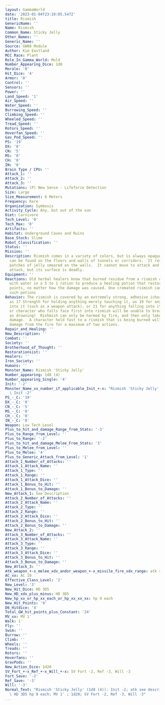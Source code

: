 ```yaml
---
layout: GammaWorld
date: '2023-01-04T23:10:05.547Z'
title: Rismish
GenericName: ''
Name: Rismish
Common_Name: Sticky Jelly
Other_Names: ''
Generic_Name: ''
Source: GW08 Module
Author: Kim Eastland
MCC Race: Plant
Role_In_Gamma_World: Mold
Number_Appearing_Dice: 1d8
Morale: '0'
Hit_Dice: '4'
Armor: '0'
Control: ''
Sensors: ''
Power: ''
Land_Speed: '1'
Air_Speed: ''
Water_Speed: ''
Burrowing_Speed: ''
Climbing_Speed: ''
Wheeled_Speed: ''
Tread_Speed: ''
Rotors_Speed: ''
Hoverfan_Speed: ''
Gav_Pod_Speed: ''
PS: '19'
DX: '0'
CN: '5'
MS: '0'
CH: '0'
IN: '0'
Brain Type / CPU: ''
Attack_1: ''
Attack_2: ''
Attack_3: ''
Mutations: (P) New Sense - Lifeforce Detection
Size: Large
Size_Measurement: 6 Meters
Frequency: Rare
Organization: Symbosis
Activity_Cycle: Any, but out of the sun
Diet: Carnivore
Tech_Level: '0'
Tech_Max: '0'
Artifacts: ''
Habitat: Underground Caves and Ruins
Base_Stock: Slime
Robot_Classification: ''
Status: ''
Mission: ''
Description: Rismish comes in a variety of colors, but is always opague.  It usally
  can be found on the floors and walls of tunnels or corridors.  It resembles huge
  patches of jelly smeared on the walls.  It cannot move to attack and has no range
  attack, but its surface is deadly.
Equipment: ''
Reactions: Old herbal healers know that burned residue from a rismish can be mixed
  with water in a 5 to 1 ration to produce a healing potion that restores 1d12 hit
  points, no matter how the damage was caused. One cremated rismish can produce 2
  such potions
Behavior: The rismish is covered by an extremely strong, adhesive ichor that acts
  as 17 Strength for holding anything merely touching it, as 19 for anything pushed
  into it (such as a weapon attack), or 21 for anything falling into it.  A creature
  or character who falls face first into rismish will be unable to breathe (treat
  as drowning)  Rishmish can only be harmed by fire, and then only take 1/4 the usual
  damage.  A character held fast to a rismish that is being burned will take half
  damage from the fire for a maximum of two actions.
Repair_and_Healing: ''
New_Description: ''
Combat: ''
Society: ''
Brotherhood_of_Thought: ''
Restorationsist: ''
Healers: ''
Iron_Society: ''
Humans: ''
Monster_Name: Rismish 'Sticky Jelly'
Number_appearing: 1d8 (4)
Number_appearing_Single: '4'
Init: '-2'
Monster_Name_xx_number_if_applicable_Init_+-x: "Rismish 'Sticky Jelly' (1d8 (4)):\
  \ Init -2"
PS_-_C: '19'
DX_-_C: '0'
CN_-_C: '5'
MS_-_C: '0'
CH_-_C: '0'
IN_-_C: '0'
Weapon: Low Tech Level
Plus_to_hit_and_damage_Range_from_Stats: '-3'
Plus_to_Range_from_Level: ''
Plus_to_Range: '-2'
Plus_to_hit_and_damage_Melee_From_Stats: '3'
Plus_to_Melee_from_Level: ''
Plus_to_Melee: '4'
Plus_to_Generic_Attack_from_Level: '1'
Attack_1_Number_of_Attacks: ''
Attack_1_Attack_Name: ''
Attack_1_Type: ''
Attack_1_Range: ''
Attack_1_Attack_Dice: ''
Attack_1_Bonus_to_Hit: ''
Attack_1_Bonus_to_Damage: ''
New_Attack_1: See Description
Attack_2_Number_of_Attacks: ''
Attack_2_Attack_Name: ''
Attack_2_Type: ''
Attack_2_Range: ''
Attack_2_Attack_Dice: ''
Attack_2_Bonus_to_Hit: ''
Attack_2_Bonus_to_Damage: ''
New_Attack_2: ''
Attack_3_Number_of_Attacks: ''
Attack_3_Attack_Name: ''
Attack_3_Type: ''
Attack_3_Range: ''
Attack_3_Attack_Dice: ''
Attack_3_Bonus_to_Hit: ''
Attack_3_Bonus_to_Damage: ''
New_Attack_3: ''
Atk_weapon_+-x_melee_xdx_andor_weapon_+-x_missile_fire_xdx_range: atk see description
AC_xx: AC 10
Effective_Class_Level: '2'
New_Level: '3'
New_Hit_Dice: HD 3D5
New_HD_xdx_plus_minus: HD 3D5
New_hp_xx_or_hp_xx_each_or_hp_xx_xx_xx: hp 9 each
New_Hit_Points: '9'
D6_Hitdice: '4'
Total_GW_hit_points_plus_Constant: '24'
MV_xx: MV 1'
Walk: 1'
Fly: ''
Swim: ''
Burrow: ''
Climb: ''
Wheels: ''
Treads: ''
Rotors: ''
Hoverfans: ''
GravPods: ''
New_Action_Dice: 1d20
SV_Fort_+-x_Ref_+-x_Will_+-x: SV Fort -2, Ref -3, Will -3
Fort_Save: '-2'
Ref_Save: '-3'
Will: '-3'
Normal_Text: "Rismish 'Sticky Jelly' (1d8 (4)): Init -2; atk see description; AC 10;\
  \ HD 3D5 hp 9 each; MV 1' ; 1d20; SV Fort -2, Ref -3, Will -3"
...
```


